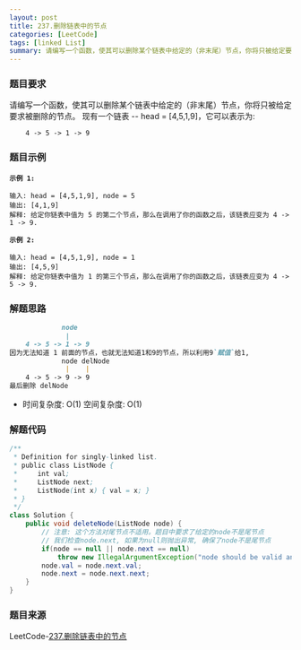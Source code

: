 ```yaml
---
layout: post
title: 237.删除链表中的节点
categories: [LeetCode]
tags: [linked List]
summary: 请编写一个函数，使其可以删除某个链表中给定的（非末尾）节点，你将只被给定要求被删除的节点。
---
```


### 题目要求
请编写一个函数，使其可以删除某个链表中给定的（非末尾）节点，你将只被给定要求被删除的节点。
现有一个链表 -- head = [4,5,1,9]，它可以表示为:
```
    4 -> 5 -> 1 -> 9
```

### 题目示例
**`示例 1:`**
```
输入: head = [4,5,1,9], node = 5
输出: [4,1,9]
解释: 给定你链表中值为 5 的第二个节点，那么在调用了你的函数之后，该链表应变为 4 -> 1 -> 9.
```

**`示例 2:`**
```
输入: head = [4,5,1,9], node = 1
输出: [4,5,9]
解释: 给定你链表中值为 1 的第三个节点，那么在调用了你的函数之后，该链表应变为 4 -> 5 -> 9.
```

### 解题思路
```md
             node
              |    
    4 -> 5 -> 1 -> 9    
因为无法知道 1 前面的节点，也就无法知道1和9的节点，所以利用9`赋值`给1,
             node delNode
              |    |
    4 -> 5 -> 9 -> 9  
最后删除 delNode    
```

-  时间复杂度: O(1) 空间复杂度: O(1)
### 解题代码
```java
/**
 * Definition for singly-linked list.
 * public class ListNode {
 *     int val;
 *     ListNode next;
 *     ListNode(int x) { val = x; }
 * }
 */
class Solution {
    public void deleteNode(ListNode node) {
        // 注意: 这个方法对尾节点不适用。题目中要求了给定的node不是尾节点
        // 我们检查node.next, 如果为null则抛出异常, 确保了node不是尾节点
        if(node == null || node.next == null)
            throw new IllegalArgumentException("node should be valid and can not be the tail node.");
        node.val = node.next.val;
        node.next = node.next.next;
    }
}
```

### 题目来源
LeetCode-[237.删除链表中的节点](https://leetcode-cn.com/problems/delete-node-in-a-linked-list/)

